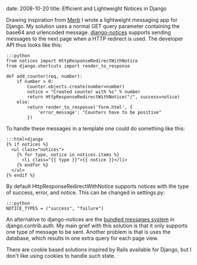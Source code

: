 date: 2008-10-20
title: Efficient and Lightweight Notices in Django

Drawing inspiration from [Merb][mer] I wrote a lightweight messaging app for
Django. My solution uses a normal GET query parameter
containing the base64 and urlencoded message.
[django-notices][not] supports sending messages to the next page when
a HTTP redirect is used. The developer API thus looks like this:

    :::python
    from notices import HttpResponseRedirectWithNotice
    from django.shortcuts import render_to_response

    def add_counter(req, number):
        if number > 0:
            Counter.objects.create(number=number)
            notice = "Created counter with %s" % number
            return HttpResponseRedirectWithNotice("/", success=notice)
        else:
            return render_to_response('form.html', {
                'error_message': "Counters have to be positive"
            })

To handle these messages in a template one could do something like this:


    :::html+django
    {% if notices %}
      <ul class="notices">
        {% for type, notice in notices.items %}
          <li class="{{ type }}">{{ notice }}</li>
        {% endfor %}
      </ul>
    {% endif %}

By default HttpResponseRedirectWithNotice supports notices with the type
of success, error, and notice. This can be changed in settings.py:

    :::python
    NOTICE_TYPES = ("success", "failure")

An alternative to django-notices are the [bundled messages system][aut]
in django.contrib.auth. My main grief with this solution is
that it only supports one type of message to be sent. Another
problem is that is uses the database, which results in one extra
query for each page view.

There are cookie based solutions inspired by Rails available for
Django, but I don't like using cookies to handle such state.

[mer]: http://github.com/wycats/merb-core/tree/d4003c983169052551eb884f456600fc826bfa55/lib/merb-core/controller/mixins/controller.rb#L117
[not]: http://github.com/uggedal/django-notices
[aut]: http://docs.djangoproject.com/en/dev/topics/auth/#messages
